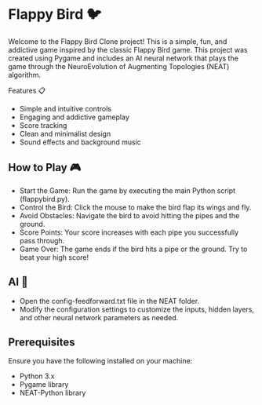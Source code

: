 # Flappy Bird 🐦

Welcome to the Flappy Bird Clone project! This is a simple, fun, and addictive game inspired by the classic Flappy Bird game. This project was created using Pygame and includes an AI neural network that plays the game through the NeuroEvolution of Augmenting Topologies (NEAT) algorithm.

Features 📋
- Simple and intuitive controls
- Engaging and addictive gameplay
- Score tracking
- Clean and minimalist design
- Sound effects and background music

## How to Play 🎮
- Start the Game: Run the game by executing the main Python script (flappybird.py).
- Control the Bird: Click the mouse to make the bird flap its wings and fly.
- Avoid Obstacles: Navigate the bird to avoid hitting the pipes and the ground.
- Score Points: Your score increases with each pipe you successfully pass through.
- Game Over: The game ends if the bird hits a pipe or the ground. Try to beat your high score!

## AI 🤖
- Open the config-feedforward.txt file in the NEAT folder.
- Modify the configuration settings to customize the inputs, hidden layers, and other neural network parameters as needed.

## Prerequisites
Ensure you have the following installed on your machine:
- Python 3.x
- Pygame library
- NEAT-Python library
